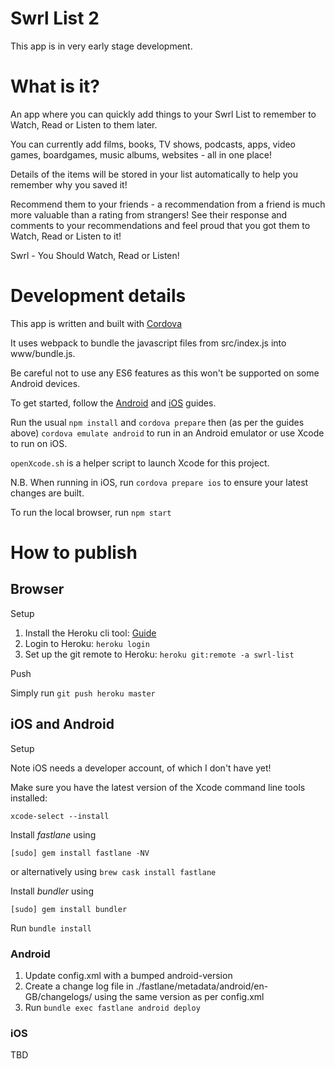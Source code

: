 # Swrl List 2

This app is in very early stage development.

# What is it?

An app where you can quickly add things to your Swrl List to remember to Watch, Read or Listen to them later.

You can currently add films, books, TV shows, podcasts, apps, video games, boardgames, music albums, websites - all in one place!

Details of the items will be stored in your list automatically to help you remember why you saved it!

Recommend them to your friends - a recommendation from a friend is much more valuable than a rating from strangers! See their response and comments to your recommendations and feel proud that you got them to Watch, Read or Listen to it!

Swrl  - You Should Watch, Read or Listen!

# Development details

This app is written and built with [Cordova](https://cordova.apache.org/)

It uses webpack to bundle the javascript files from src/index.js into www/bundle.js. 

Be careful not to use any ES6 features as this won't be supported on some Android devices.

To get started, follow the [Android](https://cordova.apache.org/docs/en/latest/guide/platforms/android/index.html) and [iOS](https://cordova.apache.org/docs/en/latest/guide/platforms/ios/index.html) guides.

Run the usual `npm install` and `cordova prepare` then (as per the guides above) `cordova emulate android` to run in an Android emulator or use Xcode to run on iOS.

`openXcode.sh` is a helper script to launch Xcode for this project. 

N.B. When running in iOS, run `cordova prepare ios` to ensure your latest changes are built. 

To run the local browser, run `npm start`

# How to publish

## Browser

Setup

1. Install the Heroku cli tool: [Guide](https://devcenter.heroku.com/articles/heroku-cli)
2. Login to Heroku: `heroku login`
3. Set up the git remote to Heroku: `heroku git:remote -a swrl-list`

Push

Simply run `git push heroku master`

## iOS and Android

Setup

Note iOS needs a developer account, of which I don't have yet!

Make sure you have the latest version of the Xcode command line tools installed:

```
xcode-select --install
```


Install _fastlane_ using
```
[sudo] gem install fastlane -NV
```
or alternatively using `brew cask install fastlane`

Install _bundler_ using

```
[sudo] gem install bundler
```

Run `bundle install`

### Android

1. Update config.xml with a bumped android-version
2. Create a change log file in ./fastlane/metadata/android/en-GB/changelogs/ using the same version as per config.xml
3. Run `bundle exec fastlane android deploy`

### iOS

TBD